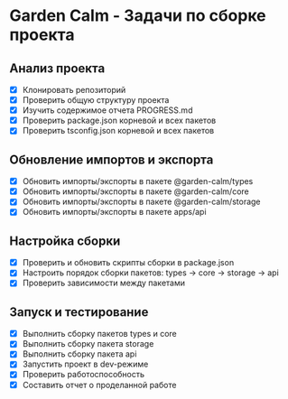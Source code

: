 # Garden Calm - Задачи по сборке проекта

## Анализ проекта
- [x] Клонировать репозиторий
- [x] Проверить общую структуру проекта
- [x] Изучить содержимое отчета PROGRESS.md
- [x] Проверить package.json корневой и всех пакетов
- [x] Проверить tsconfig.json корневой и всех пакетов

## Обновление импортов и экспорта
- [x] Обновить импорты/экспорты в пакете @garden-calm/types
- [x] Обновить импорты/экспорты в пакете @garden-calm/core
- [x] Обновить импорты/экспорты в пакете @garden-calm/storage
- [x] Обновить импорты/экспорты в пакете apps/api

## Настройка сборки
- [x] Проверить и обновить скрипты сборки в package.json
- [x] Настроить порядок сборки пакетов: types → core → storage → api
- [x] Проверить зависимости между пакетами

## Запуск и тестирование
- [x] Выполнить сборку пакетов types и core
- [x] Выполнить сборку пакета storage
- [x] Выполнить сборку пакета api
- [x] Запустить проект в dev-режиме
- [x] Проверить работоспособность
- [x] Составить отчет о проделанной работе
